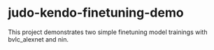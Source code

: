 # judo-kendo-finetuning-demo
This project demonstrates two simple finetuning model trainings with bvlc_alexnet and nin.
